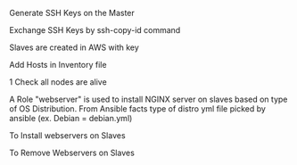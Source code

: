 Generate SSH Keys on the Master
 <!-- ssh-keygen -t rsa -b 4096 -->

Exchange SSH Keys by ssh-copy-id command
 <!-- ssh-copy-id -i ~/.ssh/id_rsa.pub slave1@x.x.x.x -->
 <!-- ssh-copy-id -i ~/.ssh/id_rsa.pub slave2@x.x.x.x -->
 <!-- ssh-copy-id -i ~/.ssh/id_rsa.pub slave3@x.x.x.x -->

Slaves are created in AWS with key 

Add Hosts in Inventory file
<!-- x.x.x.x ansible_user=ubuntu ansible_ssh_private_key_file=/home/ubuntu/srs_tasks.pem
x.x.x.x ansible_user=ubuntu ansible_ssh_private_key_file=/home/ubuntu/srs_tasks.pem
x.x.x.x ansible_user=ubuntu ansible_ssh_private_key_file=/home/ubuntu/srs_tasks.pem -->
1
Check all nodes are alive
<!-- ansible -m ping all -->

A Role "webserver" is used to install NGINX server on slaves based on type of OS Distribution.
From Ansible facts type of distro yml file picked by ansible (ex. Debian = debian.yml)

To Install webservers on Slaves
<!-- ansible-playbook -i srs_task_inventory.ini main.yml -->

To Remove Webservers on Slaves
<!-- ansible-playbook -i srs_task_inventory.ini remove.yml -->
